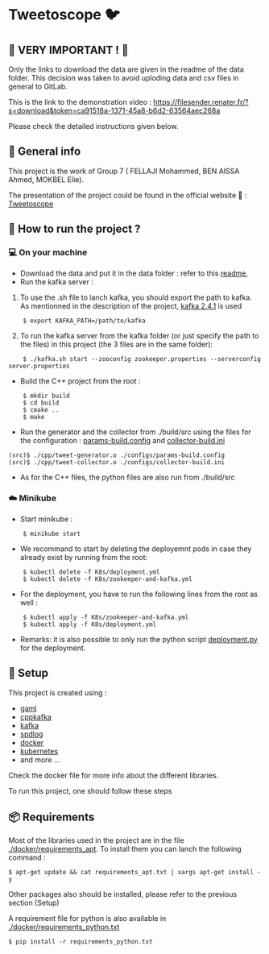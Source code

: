 # Tweetoscope :bird: #

## :rotating_light: VERY IMPORTANT ! :rotating_light: ##

Only the links to download the data are given in the readme of the data folder. This decision was taken to avoid uploding data and csv files in general to GitLab.

This is the link to the demonstration video : https://filesender.renater.fr/?s=download&token=ca91518a-1371-45a8-b6d2-63564aec268a

Please check the detailed instructions given below.


## :book: General info ##
This project is the work of Group 7 ( FELLAJI Mohammed, BEN AISSA Ahmed, MOKBEL Elie).

The presentation of the project could be found in the official website :link: : [Tweetoscope](http://sdi.metz.centralesupelec.fr/spip.php?article25)


## :dart: How to run the project ? ##

### :computer: On your machine ###
* Download the data and put it in the data folder : refer to this [readme](./data/readme.txt),
* Run the kafka server :
1.  To use the .sh file to lanch kafka, you should export the path to kafka. As mentionned in the description of the project, [kafka 2.4.1](https://www.apache.org/dyn/closer.cgi?path=/kafka/2.4.1/kafka-2.4.1-src.tgz) is used
```
    $ export KAFKA_PATH=/path/to/kafka
```
2. To run the kafka server from the kafka folder (or just specify the path to the files) in this project (the 3 files are in the same folder): 
```
    $ ./kafka.sh start --zooconfig zookeeper.properties --serverconfig server.properties
```
* Build the C++ project from the root :
```
    $ mkdir build
    $ cd build
    $ cmake ..
    $ make
```
* Run the generator and the collector from ./build/src using the files for the configuration : [params-build.config](./src/configs/params-build.config) and [collector-build.ini](./src/configs/collector-build.ini)
```
(src)$ ./cpp/tweet-generator.o ./configs/params-build.config
(src)$ ./cpp/tweet-collector.o ./configs/collector-build.ini 
```
* As for the C++ files, the python files are also run from ./build/src

###  :cloud: Minikube  ### 

* Start minikube : 
```
    $ minikube start
```

* We recommand to start by deleting the deployemnt pods in case they already exist by running from the root:
```
    $ kubectl delete -f K8s/deployment.yml
    $ kubectl delete -f K8s/zookeeper-and-kafka.yml
```

* For the deployment, you have to run the following lines from the root as well :
```
    $ kubectl apply -f K8s/zookeeper-and-kafka.yml
    $ kubectl apply -f K8s/deployment.yml
```
* Remarks: it is also possible to only run the python script [deployment.py](./deployment.py) for the deployment.


## :wrench: Setup ##
This project is created using :
* [gaml](https://github.com/HerveFrezza-Buet/gaml)
* [cppkafka](https://github.com/mfontanini/cppkafka)
* [kafka](https://kafka.apache.org/)
* [spdlog](https://github.com/gabime/spdlog/tree/master)
* [docker](https://www.docker.com/)
* [kubernetes](https://kubernetes.io/)
* and more ...

Check the docker file for more info about the different libraries.


To run this project, one should follow these steps


## :package: Requirements ##

Most of the libraries used in the project are in the file [./docker/requirements_apt](./docker/requirements_apt.txt). To install them you can lanch the following command :
```
$ apt-get update && cat requirements_apt.txt | xargs apt-get install -y
```

Other packages also should be installed, please refer to the previous section (Setup)

A requirement file for python is also available in [./docker/requirements_python.txt](./docker/requirements_python.txt)
```
$ pip install -r requirements_python.txt
```